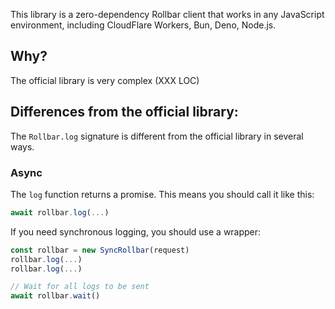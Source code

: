 This library is a zero-dependency Rollbar client that works in any JavaScript environment,
including CloudFlare Workers, Bun, Deno, Node.js.

## Why?

The official library is very complex (XXX LOC)

## Differences from the official library:

The `Rollbar.log` signature is different from the official library in several ways.

### Async

The `log` function returns a promise. This means you should call it like this:

```typescript
await rollbar.log(...)
```

If you need synchronous logging, you should use a wrapper:

```typescript
const rollbar = new SyncRollbar(request)
rollbar.log(...)
rollbar.log(...)

// Wait for all logs to be sent
await rollbar.wait()
```